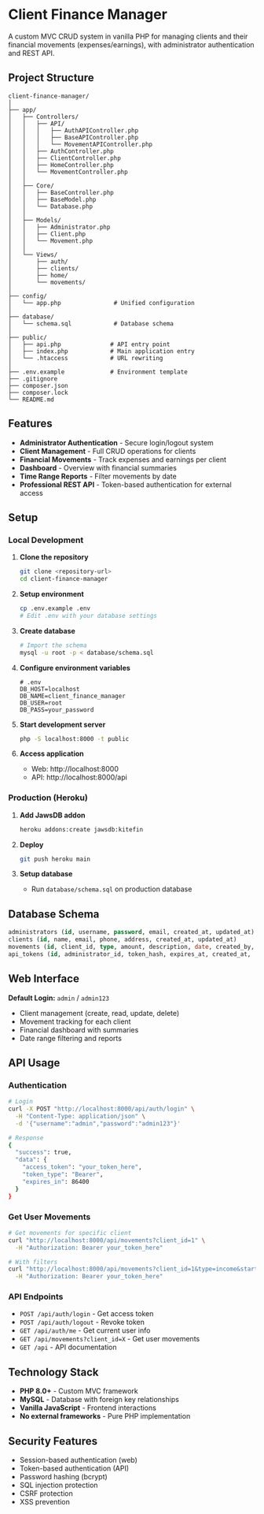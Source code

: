 # Client Finance Manager

A custom MVC CRUD system in vanilla PHP for managing clients and their financial movements (expenses/earnings), with administrator authentication and REST API.

## Project Structure

```
client-finance-manager/
│
├── app/
│   ├── Controllers/
│   │   ├── API/
│   │   │   ├── AuthAPIController.php
│   │   │   ├── BaseAPIController.php
│   │   │   └── MovementAPIController.php
│   │   ├── AuthController.php
│   │   ├── ClientController.php
│   │   ├── HomeController.php
│   │   └── MovementController.php
│   │
│   ├── Core/
│   │   ├── BaseController.php
│   │   ├── BaseModel.php
│   │   └── Database.php
│   │
│   ├── Models/
│   │   ├── Administrator.php
│   │   ├── Client.php
│   │   └── Movement.php
│   │
│   └── Views/
│       ├── auth/
│       ├── clients/
│       ├── home/
│       └── movements/
│
├── config/
│   └── app.php               # Unified configuration
│
├── database/
│   └── schema.sql            # Database schema
│
├── public/
│   ├── api.php              # API entry point
│   ├── index.php            # Main application entry
│   └── .htaccess            # URL rewriting
│
├── .env.example             # Environment template
├── .gitignore
├── composer.json
├── composer.lock
└── README.md
```

## Features

- **Administrator Authentication** - Secure login/logout system
- **Client Management** - Full CRUD operations for clients
- **Financial Movements** - Track expenses and earnings per client
- **Dashboard** - Overview with financial summaries
- **Time Range Reports** - Filter movements by date
- **Professional REST API** - Token-based authentication for external access

## Setup

### Local Development

1. **Clone the repository**
   ```bash
   git clone <repository-url>
   cd client-finance-manager
   ```

2. **Setup environment**
   ```bash
   cp .env.example .env
   # Edit .env with your database settings
   ```

3. **Create database**
   ```bash
   # Import the schema
   mysql -u root -p < database/schema.sql
   ```

4. **Configure environment variables**
   ```env
   # .env
   DB_HOST=localhost
   DB_NAME=client_finance_manager
   DB_USER=root
   DB_PASS=your_password
   ```

5. **Start development server**
   ```bash
   php -S localhost:8000 -t public
   ```

6. **Access application**
    - Web: http://localhost:8000
    - API: http://localhost:8000/api

### Production (Heroku)

1. **Add JawsDB addon**
   ```bash
   heroku addons:create jawsdb:kitefin
   ```

2. **Deploy**
   ```bash
   git push heroku main
   ```

3. **Setup database**
    - Run `database/schema.sql` on production database

## Database Schema

```sql
administrators (id, username, password, email, created_at, updated_at)
clients (id, name, email, phone, address, created_at, updated_at)
movements (id, client_id, type, amount, description, date, created_by, created_at)
api_tokens (id, administrator_id, token_hash, expires_at, created_at, ...)
```

## Web Interface

**Default Login:** `admin` / `admin123`

- Client management (create, read, update, delete)
- Movement tracking for each client
- Financial dashboard with summaries
- Date range filtering and reports

## API Usage

### Authentication

```bash
# Login
curl -X POST "http://localhost:8000/api/auth/login" \
  -H "Content-Type: application/json" \
  -d '{"username":"admin","password":"admin123"}'

# Response
{
  "success": true,
  "data": {
    "access_token": "your_token_here",
    "token_type": "Bearer",
    "expires_in": 86400
  }
}
```

### Get User Movements

```bash
# Get movements for specific client
curl "http://localhost:8000/api/movements?client_id=1" \
  -H "Authorization: Bearer your_token_here"

# With filters
curl "http://localhost:8000/api/movements?client_id=1&type=income&start_date=2025-01-01" \
  -H "Authorization: Bearer your_token_here"
```

### API Endpoints

- `POST /api/auth/login` - Get access token
- `POST /api/auth/logout` - Revoke token
- `GET /api/auth/me` - Get current user info
- `GET /api/movements?client_id=X` - Get user movements
- `GET /api` - API documentation

## Technology Stack

- **PHP 8.0+** - Custom MVC framework
- **MySQL** - Database with foreign key relationships
- **Vanilla JavaScript** - Frontend interactions
- **No external frameworks** - Pure PHP implementation

## Security Features

- Session-based authentication (web)
- Token-based authentication (API)
- Password hashing (bcrypt)
- SQL injection protection
- CSRF protection
- XSS prevention

